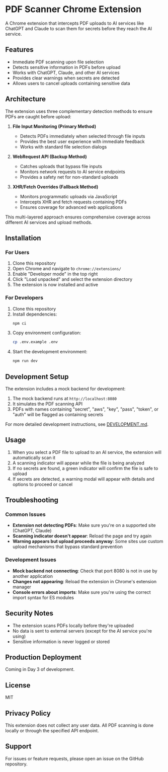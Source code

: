 # PDF Scanner Chrome Extension

A Chrome extension that intercepts PDF uploads to AI services like ChatGPT and Claude to scan them for secrets before they reach the AI service.

## Features

- Immediate PDF scanning upon file selection
- Detects sensitive information in PDFs before upload
- Works with ChatGPT, Claude, and other AI services
- Provides clear warnings when secrets are detected
- Allows users to cancel uploads containing sensitive data

## Architecture

The extension uses three complementary detection methods to ensure PDFs are caught before upload:

1. **File Input Monitoring (Primary Method)**
   - Detects PDFs immediately when selected through file inputs
   - Provides the best user experience with immediate feedback
   - Works with standard file selection dialogs

2. **WebRequest API (Backup Method)**
   - Catches uploads that bypass file inputs
   - Monitors network requests to AI service endpoints
   - Provides a safety net for non-standard uploads

3. **XHR/Fetch Overrides (Fallback Method)**
   - Monitors programmatic uploads via JavaScript
   - Intercepts XHR and fetch requests containing PDFs
   - Ensures coverage for advanced web applications

This multi-layered approach ensures comprehensive coverage across different AI services and upload methods.

## Installation

### For Users
1. Clone this repository
2. Open Chrome and navigate to `chrome://extensions/`
3. Enable "Developer mode" in the top right
4. Click "Load unpacked" and select the extension directory
5. The extension is now installed and active

### For Developers
1. Clone this repository
2. Install dependencies:
   ```bash
   npm ci
   ```
3. Copy environment configuration:
   ```bash
   cp .env.example .env
   ```
4. Start the development environment:
   ```bash
   npm run dev
   ```

## Development Setup

The extension includes a mock backend for development:

1. The mock backend runs at `http://localhost:8080`
2. It simulates the PDF scanning API
3. PDFs with names containing "secret", "aws", "key", "pass", "token", or "auth" will be flagged as containing secrets

For more detailed development instructions, see [DEVELOPMENT.md](DEVELOPMENT.md).

## Usage

1. When you select a PDF file to upload to an AI service, the extension will automatically scan it
2. A scanning indicator will appear while the file is being analyzed
3. If no secrets are found, a green indicator will confirm the file is safe to upload
4. If secrets are detected, a warning modal will appear with details and options to proceed or cancel

## Troubleshooting

### Common Issues
- **Extension not detecting PDFs**: Make sure you're on a supported site (ChatGPT, Claude)
- **Scanning indicator doesn't appear**: Reload the page and try again
- **Warning appears but upload proceeds anyway**: Some sites use custom upload mechanisms that bypass standard prevention

### Development Issues
- **Mock backend not connecting**: Check that port 8080 is not in use by another application
- **Changes not appearing**: Reload the extension in Chrome's extension manager
- **Console errors about imports**: Make sure you're using the correct import syntax for ES modules

## Security Notes

- The extension scans PDFs locally before they're uploaded
- No data is sent to external servers (except for the AI service you're using)
- Sensitive information is never logged or stored

## Production Deployment

Coming in Day 3 of development.

## License

MIT

## Privacy Policy

This extension does not collect any user data. All PDF scanning is done locally or through the specified API endpoint.

## Support

For issues or feature requests, please open an issue on the GitHub repository.
